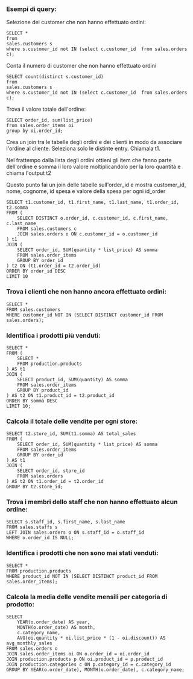 ### Esempi di query:

Selezione dei customer che non hanno effettuato ordini:

    SELECT *
    from 
    sales.customers s
    where s.customer_id not IN (select c.customer_id  from sales.orders c);

Conta il numero di customer che non hanno effettuato ordini

    SELECT count(distinct s.customer_id)
    from 
    sales.customers s
    where s.customer_id not IN (select c.customer_id  from sales.orders c);

Trova il valore totale dell'ordine:

    SELECT order_id, sum(list_price)
    from sales.order_items oi 
    group by oi.order_id;

Crea un join tra le tabelle degli ordini e dei clienti in modo da associare l'ordine al cliente.
Seleziona solo le distinte entry.
Chiamala t1.

Nel frattempo dalla lista degli ordini ottieni gli item che fanno parte dell'ordine e somma il loro valore moltiplicandolo per la loro quantità e chiama l'output t2

Questo punto fai un join delle tabelle sull'order_id e mostra customer_id, nome, cognome, id spesa e valore della spesa per ogni id_order

    SELECT t1.customer_id, t1.first_name, t1.last_name, t1.order_id, t2.somma
    FROM (
        SELECT DISTINCT o.order_id, c.customer_id, c.first_name, c.last_name
        FROM sales.customers c
        JOIN sales.orders o ON c.customer_id = o.customer_id
    ) t1
    JOIN (
        SELECT order_id, SUM(quantity * list_price) AS somma
        FROM sales.order_items
        GROUP BY order_id
    ) t2 ON (t1.order_id = t2.order_id)
    ORDER BY order_id DESC 
    LIMIT 10

### Trova i clienti che non hanno ancora effettuato ordini:

    SELECT *
    FROM sales.customers
    WHERE customer_id NOT IN (SELECT DISTINCT customer_id FROM sales.orders);

### Identifica i prodotti più venduti:

    SELECT *
    FROM (
        SELECT *
        FROM production.products
    ) AS t1
    JOIN (
        SELECT product_id, SUM(quantity) AS somma
        FROM sales.order_items
        GROUP BY product_id
    ) AS t2 ON t1.product_id = t2.product_id
    ORDER BY somma DESC
    LIMIT 10;

### Calcola il totale delle vendite per ogni store:

    SELECT t2.store_id, SUM(t1.somma) AS total_sales
    FROM (
        SELECT order_id, SUM(quantity * list_price) AS somma
        FROM sales.order_items
        GROUP BY order_id
    ) AS t1
    JOIN (
        SELECT order_id, store_id
        FROM sales.orders
    ) AS t2 ON t1.order_id = t2.order_id
    GROUP BY t2.store_id;

### Trova i membri dello staff che non hanno effettuato alcun ordine:

    SELECT s.staff_id, s.first_name, s.last_name
    FROM sales.staffs s
    LEFT JOIN sales.orders o ON s.staff_id = o.staff_id
    WHERE o.order_id IS NULL;

### Identifica i prodotti che non sono mai stati venduti:

    SELECT *
    FROM production.products
    WHERE product_id NOT IN (SELECT DISTINCT product_id FROM sales.order_items);

### Calcola la media delle vendite mensili per categoria di prodotto:

    SELECT 
        YEAR(o.order_date) AS year,
        MONTH(o.order_date) AS month,
        c.category_name,
        AVG(oi.quantity * oi.list_price * (1 - oi.discount)) AS avg_monthly_sales
    FROM sales.orders o
    JOIN sales.order_items oi ON o.order_id = oi.order_id
    JOIN production.products p ON oi.product_id = p.product_id
    JOIN production.categories c ON p.category_id = c.category_id
    GROUP BY YEAR(o.order_date), MONTH(o.order_date), c.category_name;
